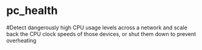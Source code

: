 # pc_health

#Detect dangerously high CPU usage levels across a network and scale back the CPU clock speeds of those devices, or shut them down to prevent overheating
